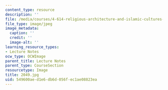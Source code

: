 ```yaml
---
content_type: resource
description: ''
file: /media/courses/4-614-religious-architecture-and-islamic-cultures-fall-2002/549600aed1e6db6d056fec1ae08823ea_2049.jpg
file_type: image/jpeg
image_metadata:
  caption: ''
  credit: ''
  image-alt: ''
learning_resource_types:
- Lecture Notes
ocw_type: OCWImage
parent_title: Lecture Notes
parent_type: CourseSection
resourcetype: Image
title: 2049.jpg
uid: 549600ae-d1e6-db6d-056f-ec1ae08823ea
---
```

